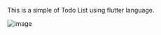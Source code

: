 This is a simple of Todo List using flutter language.

![image](https://github.com/user-attachments/assets/e1454c32-c6f4-463f-8b16-d4d76680d3b9)
